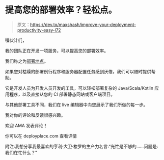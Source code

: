 # 提高您的部署效率？轻松点。

> 原文：<https://dev.to/maxshash/improve-your-deployment-productivity-easy-l72>

嘿伙计们，

我的团队正在开发一项服务，可以提高您的部署效率。

我们称之为[部署地点](https://deployplace.com/)。

如果您对枯燥的部署例行程序和服务器配置任务感到厌倦，我们可以随时提供帮助。

它是开发人员为开发人员开发的工具，可以轻松部署复杂的 Java/Scala/Kotlin 应用程序，以及直接从您的 CI 部署静态网站或客户端项目。

与其他部署工具不同，我们在 live 编辑器中向您展示了我们所做的每一步。

我对你的评论和反馈很感兴趣。

欢迎 AMA 发表评论！

你可以在 deployplace.com 查看详情

附注:我想分享我最喜欢的亨利·大卫·梭罗的生产力名言:“光忙是不够的……问题是:我们在忙什么？”